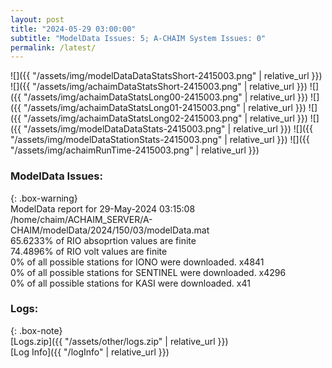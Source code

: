 ```yaml
---
layout: post
title: "2024-05-29 03:00:00"
subtitle: "ModelData Issues: 5; A-CHAIM System Issues: 0"
permalink: /latest/
---
```


![]({{ "/assets/img/modelDataDataStatsShort-2415003.png" | relative_url }})
![]({{ "/assets/img/achaimDataStatsShort-2415003.png" | relative_url }})
![]({{ "/assets/img/achaimDataStatsLong00-2415003.png" | relative_url }})
![]({{ "/assets/img/achaimDataStatsLong01-2415003.png" | relative_url }})
![]({{ "/assets/img/achaimDataStatsLong02-2415003.png" | relative_url }})
![]({{ "/assets/img/modelDataDataStats-2415003.png" | relative_url }})
![]({{ "/assets/img/modelDataStationStats-2415003.png" | relative_url }})
![]({{ "/assets/img/achaimRunTime-2415003.png" | relative_url }})


### ModelData Issues:  
  
{: .box-warning}  
 ModelData report for 29-May-2024 03:15:08   
 /home/chaim/ACHAIM_SERVER/A-CHAIM/modelData/2024/150/03/modelData.mat   
 65.6233% of RIO absoprtion values are finite   
 74.4896% of RIO volt values are finite   
 0% of all possible stations for IONO were downloaded. x4841   
 0% of all possible stations for SENTINEL were downloaded. x4296   
 0% of all possible stations for KASI were downloaded. x41   
  


### Logs:  
  
{: .box-note}  
[Logs.zip]({{ "/assets/other/logs.zip" | relative_url }})  
[Log Info]({{ "/logInfo" | relative_url }})  
